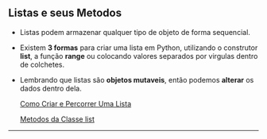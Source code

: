<h2>Listas e seus Metodos</h2>

  - Listas podem armazenar qualquer tipo de objeto de forma sequencial.
  - Existem **3 formas** para criar uma lista em Python, utilizando o construtor **list**, a função **range** ou colocando valores separados por virgulas dentro de colchetes.
  - Lembrando que listas são **objetos mutaveis**, então podemos **alterar** os dados dentro dela.

    [Como Criar e Percorrer Uma Lista](https://github.com/henferreirapro/Primeiros-Passos-Python-DIO/tree/5-listas-com-python/10-listas-com-python/1-criando-acessando-listas#como-criar-uma-lista)

    [Metodos da Classe list](https://github.com/henferreirapro/Primeiros-Passos-Python-DIO/tree/5-listas-com-python/10-listas-com-python/2-metodos-listas)

___
